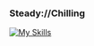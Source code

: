 ### Steady://Chilling

[![My Skills](https://skillicons.dev/icons?i=js,html,css,docker,nodejs,nextjs,postgres,androidstudio,redis,redux)](https://skillicons.dev)
